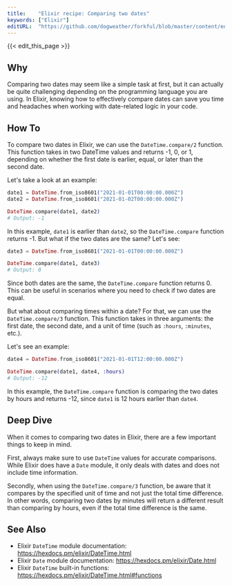 ```yaml
---
title:    "Elixir recipe: Comparing two dates"
keywords: ["Elixir"]
editURL:  "https://github.com/dogweather/forkful/blob/master/content/en/elixir/comparing-two-dates.md"
---
```


{{< edit_this_page >}}

## Why

Comparing two dates may seem like a simple task at first, but it can actually be quite challenging depending on the programming language you are using. In Elixir, knowing how to effectively compare dates can save you time and headaches when working with date-related logic in your code.

## How To

To compare two dates in Elixir, we can use the `DateTime.compare/2` function. This function takes in two DateTime values and returns -1, 0, or 1, depending on whether the first date is earlier, equal, or later than the second date.

Let's take a look at an example:

```Elixir
date1 = DateTime.from_iso8601("2021-01-01T00:00:00.000Z")
date2 = DateTime.from_iso8601("2021-01-02T00:00:00.000Z")

DateTime.compare(date1, date2)
# Output: -1
```

In this example, `date1` is earlier than `date2`, so the `DateTime.compare` function returns -1. But what if the two dates are the same? Let's see:

```Elixir
date3 = DateTime.from_iso8601("2021-01-01T00:00:00.000Z")

DateTime.compare(date1, date3)
# Output: 0
```

Since both dates are the same, the `DateTime.compare` function returns 0. This can be useful in scenarios where you need to check if two dates are equal.

But what about comparing times within a date? For that, we can use the `DateTime.compare/3` function. This function takes in three arguments: the first date, the second date, and a unit of time (such as `:hours`, `:minutes`, etc.).

Let's see an example:

```Elixir
date4 = DateTime.from_iso8601("2021-01-01T12:00:00.000Z")

DateTime.compare(date1, date4, :hours)
# Output: -12
```

In this example, the `DateTime.compare` function is comparing the two dates by hours and returns -12, since `date1` is 12 hours earlier than `date4`.

## Deep Dive

When it comes to comparing two dates in Elixir, there are a few important things to keep in mind.

First, always make sure to use `DateTime` values for accurate comparisons. While Elixir does have a `Date` module, it only deals with dates and does not include time information.

Secondly, when using the `DateTime.compare/3` function, be aware that it compares by the specified unit of time and not just the total time difference. In other words, comparing two dates by minutes will return a different result than comparing by hours, even if the total time difference is the same.

## See Also

- Elixir `DateTime` module documentation: https://hexdocs.pm/elixir/DateTime.html
- Elixir `Date` module documentation: https://hexdocs.pm/elixir/Date.html
- Elixir `DateTime` built-in functions: https://hexdocs.pm/elixir/DateTime.html#functions